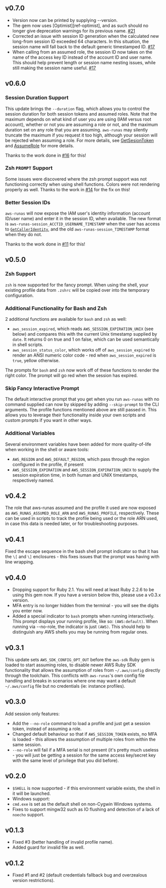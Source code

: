 ## v0.7.0

* Version now can be printed by supplying --version.
* The gem now uses [Optimist][ref-optimist], and as such should no longer give
  deprecation warnings for its previous name.
  [#21](https://github.com/vancluever/aws-runas/issues/21)
* Corrected an issue with session ID generation when the calculated new
  long-from session ID exceeded 64 characters. In this situation, the session
  name will fall back to the default generic timestamped ID.
  [#17](https://github.com/vancluever/aws-runas/issues/17)
* When calling from an assumed role, the session ID now takes on the name of the
  access key ID instead of the account ID and user name. This should help
  prevent length or session name nesting issues, while still making the session
  name useful. [#17](https://github.com/vancluever/aws-runas/issues/17)

## v0.6.0

### Session Duration Support

This update brings the `--duration` flag, which allows you to control the
session duration for both session tokens and assumed roles. Note that the
maximum depends on what kind of user you are using (IAM versus root account),
whether or not you are assuming a role or not, and the maximum duration set on
any role that you are assuming. `aws-runas` may silently truncate the maximum if
you request it too high, although your session will be rejected when assuming a
role. For more details, see [GetSesionToken][get-session-token] and
[AssumeRole][assume-role] for more details.

[get-session-token]: https://docs.aws.amazon.com/STS/latest/APIReference/API_GetSessionToken.html
[assume-role]: https://docs.aws.amazon.com/STS/latest/APIReference/API_AssumeRole.html

Thanks to the work done in
[#16](https://github.com/vancluever/aws-runas/pull/16) for this!

### Zsh `PROMPT` Support

Some issues were discovered where the zsh prompt support was not functioning
correctly when using shell functions. Colors were not rendering properly as
well. Thanks to the work in
[#14](https://github.com/vancluever/aws-runas/pull/14) for the fix on this!

### Better Session IDs

`aws-runas` will now expose the IAM user's identity information (account ID/user
name) and enter it in the session ID, when available. The new format is
`aws-runas-session_ACCTID_USERNAME_TIMESTAMP` when the user has access to
[`GetCallerIdentity`][get-caller-identity], and the old
`aws-runas-session_TIMESTAMP` format when they do not.

Thanks to the work done in
[#11](https://github.com/vancluever/aws-runas/pull/11) for this!

[get-caller-identity]: https://docs.aws.amazon.com/STS/latest/APIReference/API_GetCallerIdentity.html

## v0.5.0

### Zsh Support

`zsh` is now supported for the fancy prompt. When using the shell, your
existing profile data from `.zshrc` will be copied over into the temporary
configuration.

### Additional Functionality for Bash and Zsh

2 additional functions are available for `bash` and `zsh` as well:

 * `aws_session_expired`, which reads `AWS_SESSION_EXPIRATION_UNIX` (see below)
   and compares this with the current Unix timestamp supplied by `date`. It
   returns 0 on true and 1 on false, which can be used semantically in shell
   scripts.
 * `aws_session_status_color`, which works off of `aws_session_expired` to
   render an ANSI numeric color code - red when `aws_session_expired` is `true`,
   yellow otherwise.

The prompts for `bash` and `zsh` now work off of these functions to render the
right color. The prompt will go red when the session has expired.

### Skip Fancy Interactive Prompt

The default interactive prompt that you get when you run `aws-runas` with no
command supplied can now by skipped by adding `--skip-prompt` to the CLI
arguments. The profile functions mentioned above are still passed in. This
allows you to leverage their functionality inside your own scripts and custom
prompts if you want in other ways.

### Additional Variables

Several environment variables have been added for more quality-of-life when
working in the shell or aware tools:

 * `AWS_REGION` and `AWS_DEFAULT_REGION`, which pass through the region
   configured in the profile, if present
 * `AWS_SESSION_EXPIRATION` and `AWS_SESSION_EXPIRATION_UNIX` to supply the
   session expiration time, in both human and UNIX timestamps, respectively
   named.

## v0.4.2

The role that aws-runas assumed and the profile it used are now exposed as
`AWS_RUNAS_ASSUMED_ROLE_ARN` and `AWS_RUNAS_PROFILE`, respectively. These can be
used in scripts to track the profile being used or the role ARN used, in case
this data is needed later, or for troubleshooting purposes.

## v0.4.1

Fixed the escape sequence in the bash shell prompt indicator so that it has the
`\[` and `\]` enclosures - this fixes issues that the prompt was having with
line wrapping.

## v0.4.0

 * Dropping support for Ruby 2.1. You will need at least Ruby 2.2.6 to be using
   this gem now. If you have a version below this, please use a v0.3.x version.
 * MFA entry is no longer hidden from the terminal - you will see the digits you
   enter now.
 * Added a special indicator to `bash` prompts when running interactively. This
   prompt displays your running profile, like so: `(AWS:default)`. When running
   via --no-role, the indicator is just `(AWS)`. This should help to distinguish
   any AWS shells you may be running from regular ones.

## v0.3.1

This update sets `AWS_SDK_CONFIG_OPT_OUT` before the `aws-sdk` Ruby gem is
loaded to start assuming roles, to disable newer AWS Ruby SDK functionality that
allows the assumption of roles from `~/.aws/config` directly through the
toolchain. This conflicts with `aws-runas`'s own config file handling and breaks
in scenarios where one may want a default `~/.aws/config` file but no
credentials (ie: instance profiles).

## v0.3.0

Add session only features:

 * Add the `--no-role` command to load a profile and just get a
   session token, instead of assuming a role.
 * Changed default behaviour so that if `AWS_SESSION_TOKEN` exists, no MFA
   is loaded - this allows the assumption of multiple roles from within
   the same session.
 * `--no-role` will fail if a MFA serial is not present (it's pretty much
   useless - you will just be getting a session for the same access
   key/secret key with the same level of privilege that you did before).


## v0.2.0

 * `$SHELL` is now supported - if this environment variable exists, the shell
   in it will be launched.
 * Windows support:
  * `cmd.exe` is set as the default shell on non-Cygwin Windows systems.
  * Fixes to support mingw32 such as IO flushing and detection of a lack of
    `noecho` support.

## v0.1.3

 * Fixed #3 (better handling of invalid profile name).
 * Added guard for invalid file as well.

## v0.1.2

 * Fixed #1 and #2 (default credentials fallback bug and overzealous version
   restrictions).
